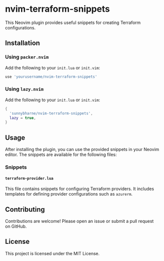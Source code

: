# nvim-terraform-snippets

This Neovim plugin provides useful snippets for creating Terraform configurations.

## Installation

### Using `packer.nvim`

Add the following to your `init.lua` or `init.vim`:

```lua
use 'yourusername/nvim-terraform-snippets'
```

### Using `lazy.nvim`

Add the following to your `init.lua` or `init.vim`:

```lua
{
  'sunnybharne/nvim-terraform-snippets',
  lazy = true,
}
```

## Usage

After installing the plugin, you can use the provided snippets in your Neovim editor. The snippets are available for the following files:

### Snippets

#### `terraform-provider.lua`

This file contains snippets for configuring Terraform providers. It includes templates for defining provider configurations such as `azurerm`.

## Contributing

Contributions are welcome! Please open an issue or submit a pull request on GitHub.

## License

This project is licensed under the MIT License.

